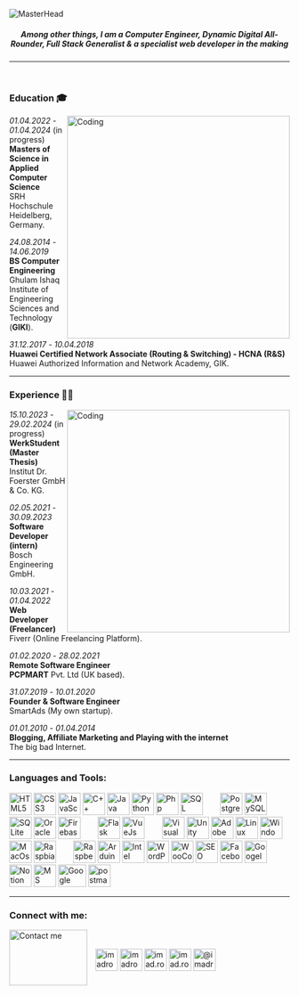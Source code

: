 <!--
### Hi there 👋
**imadroshan/imadroshan** is a ✨ _special_ ✨ repository because its `README.md` (this file) appears on your GitHub profile.

Here are some ideas to get you started:

- 🔭 I’m currently working on ...
- 🌱 I’m currently learning ...
- 👯 I’m looking to collaborate on ...
- 🤔 I’m looking for help with ...
- 💬 Ask me about ...
- 📫 How to reach me: ...
- 😄 Pronouns: ...
- ⚡ Fun fact: ...
-->
![MasterHead](https://i.imgur.com/rM12KgH.gif)
<h5 align="center">Among other things, I am a Computer Engineer, Dynamic Digital All-Rounder, Full Stack Generalist & a specialist web developer in the making</h5>  
  
-------
  
<br>

### Education 🎓 
<img align="right" alt="Coding" width="400" src="https://www.fegno.com/wp-content/uploads/2022/03/web-development-company-in-kochi.gif">

*01.04.2022* - *01.04.2024* (in progress)  
**Masters of Science in Applied Computer Science**  
SRH Hochschule Heidelberg, Germany.  
  
*24.08.2014* - *14.06.2019*  
**BS Computer Engineering**  
Ghulam Ishaq Institute of Engineering Sciences and Technology (**GIKI**).  
  
 *31.12.2017* - *10.04.2018*  
**Huawei Certified Network Associate (Routing & Switching) - HCNA (R&S)**  
Huawei Authorized Information and Network Academy, GIK.  
  
  
------
### Experience 👨‍💻 
<img align="right" alt="Coding" width="400" src="https://media.tenor.com/UttC4AITYR4AAAAd/full-stack-developer.gif">

*15.10.2023* - *29.02.2024* (in progress)  
**WerkStudent (Master Thesis)**  
Institut Dr. Foerster GmbH & Co. KG. 

*02.05.2021* - *30.09.2023*  
**Software Developer (intern)**  
Bosch Engineering GmbH. 

*10.03.2021* - *01.04.2022*  
**Web Developer (Freelancer)**  
Fiverr (Online Freelancing Platform).  
  
*01.02.2020* - *28.02.2021*  
**Remote Software Engineer**  
**PCPMART** Pvt. Ltd (UK based).  
  
 *31.07.2019* - *10.01.2020*  
**Founder & Software Engineer**  
SmartAds (My own startup).  
  
*01.01.2010* - *01.04.2014*  
**Blogging, Affiliate Marketing and Playing with the internet**  
The big bad Internet.  
  
  
------
<h3 align="left">Languages and Tools:</h3>
<p align="left"> 
<!-- Languages -->
<img src="https://cdn-icons-png.flaticon.com/512/5968/5968267.png" alt="HTML5" width="40" height="40"/> 
<img src="https://cdn-icons-png.flaticon.com/512/5968/5968242.png" alt="CSS3" width="40" height="40"/>
<img src="https://cdn-icons-png.flaticon.com/512/1199/1199124.png" alt="JavaScript" width="40" height="40"/>
<img src="https://cdn-icons-png.flaticon.com/512/6132/6132222.png" alt="C++" width="40" height="40"/>
<img src="https://cdn-icons-png.flaticon.com/512/226/226777.png" alt="Java" width="40" height="40"/>
<img src="https://cdn-icons-png.flaticon.com/512/5968/5968350.png" alt="Python" width="40" height="40"/>
<img src="https://cdn-icons-png.flaticon.com/512/5968/5968332.png" alt="Php" width="40" height="40"/>
<img src="https://cdn-icons-png.flaticon.com/512/2772/2772128.png" alt="SQL" width="40" height="40"/>
&nbsp;&nbsp;&nbsp;&nbsp;&nbsp;&nbsp;
<!-- Databases -->
<img src="https://cdn-icons-png.flaticon.com/512/5968/5968342.png" alt="PostgreSQL" width="40" height="40"/> 
<img src="https://cdn-icons-png.flaticon.com/512/919/919836.png" alt="MySQL" width="40" height="40"/>
<img src="https://upload.wikimedia.org/wikipedia/commons/thumb/9/97/Sqlite-square-icon.svg/1200px-Sqlite-square-icon.svg.png" alt="SQLite" width="40" height="40"/>
<img src="https://cdn-icons-png.flaticon.com/512/5969/5969170.png" alt="Oracle" width="40" height="40"/>
<img src="https://cdn-icons-png.flaticon.com/512/657/657695.png" alt="Firebase" width="40" height="40"/>
&nbsp;&nbsp;&nbsp;&nbsp;&nbsp;&nbsp;
<!-- Frameworks -->
<img src="https://www.vhv.rs/dpng/d/35-351319_flask-logo-png-transparent-png.png" alt="Flask" width="40" height="40"/> 
<img src="https://upload.wikimedia.org/wikipedia/commons/thumb/9/95/Vue.js_Logo_2.svg/1200px-Vue.js_Logo_2.svg.png" alt="VueJs" width="40" height="40"/>
&nbsp;&nbsp;&nbsp;&nbsp;&nbsp;&nbsp;
<!-- Tools -->
<img src="https://upload.wikimedia.org/wikipedia/commons/thumb/9/9a/Visual_Studio_Code_1.35_icon.svg/2048px-Visual_Studio_Code_1.35_icon.svg.png" alt="Visual Studio Code" width="40" height="40"/> 
<img src="https://cdn-icons-png.flaticon.com/512/5969/5969346.png" alt="Unity" width="40" height="40"/>
<img src="https://cdn-icons-png.flaticon.com/512/5968/5968520.png" alt="Adobe Photoshop" width="40" height="40"/>
<img src="https://cdn-icons-png.flaticon.com/512/226/226772.png" alt="Linux" width="40" height="40"/>
<img src="https://cdn-icons-png.flaticon.com/512/882/882702.png" alt="Windows" width="40" height="40"/>
<img src="https://upload.wikimedia.org/wikipedia/commons/c/c9/Finder_Icon_macOS_Big_Sur.png" alt="MacOs" width="40" height="40"/>
<img src="https://cdn-icons-png.flaticon.com/512/5969/5969184.png" alt="Raspbian" width="40" height="40"/>
&nbsp;&nbsp;&nbsp;&nbsp;&nbsp;&nbsp;
<!-- Other Tools -->
<img src="https://banner2.cleanpng.com/20180714/bbs/kisspng-raspberry-pi-foundation-raspberry-pi-3-raspbian-th-raspberry-pi-5b4a8f467c9565.7010823615316129985103.jpg" alt="Raspberry Pi" width="40" height="40"/>
<img src="https://upload.wikimedia.org/wikipedia/commons/thumb/8/87/Arduino_Logo.svg/2560px-Arduino_Logo.svg.png" alt="Arduino" width="40" height="40"/>
<img src="https://www.oreganosystems.at/application/files/2115/3501/5700/8051_5.png" alt="Intel 8051" width="40" height="40"/>
<img src="https://cdn-icons-png.flaticon.com/512/270/270832.png" alt="WordPress" width="40" height="40"/>
<img src="https://cdn-icons-png.flaticon.com/512/825/825519.png" alt="WooCommerce" width="40" height="40"/>
<img src="https://cdn-icons-png.flaticon.com/512/2977/2977790.png" alt="SEO" width="40" height="40"/>
<img src="https://cdn2.iconfinder.com/data/icons/facebook-ads-1/204/1-512.png" alt="Facebook Ads" width="40" height="40"/>
<img src="https://cdn-icons-png.flaticon.com/512/2875/2875421.png" alt="Googel Ads" width="40" height="40"/>
<img src="https://upload.wikimedia.org/wikipedia/commons/4/45/Notion_app_logo.png" alt="Notion" width="40" height="40"/>
<img src="https://upload.wikimedia.org/wikipedia/commons/thumb/5/5f/Microsoft_Office_logo_%282019%E2%80%93present%29.svg/1024px-Microsoft_Office_logo_%282019%E2%80%93present%29.svg.png" alt="MS Office" width="40" height="40"/>
<img src="https://logos-world.net/wp-content/uploads/2021/02/Google-Cloud-Emblem.png" alt="Google Cloud" width="50" height="40"/>
<img src="https://www.vectorlogo.zone/logos/getpostman/getpostman-icon.svg" alt="postman" width="40" height="40"/>
</p>  
  
------

<h3 align="left">Connect with me:</h3>
<img align="left" src="https://media.tenor.com/WuGchOp9hncAAAAC/call-me-shaq.gif" alt="Contact me" height="100" width="140"/>
<p align="left"><br><br>&nbsp;&nbsp;
<a href="https://linkedin.com/in/imadroshan" target="blank"><img align="center" src="https://cdn-icons-png.flaticon.com/512/2504/2504923.png" alt="imadroshan" height="40" width="40"/></a>
<a href="https://twitter.com/imadroshan" target="blank"><img align="center" src="https://cdn-icons-png.flaticon.com/512/2504/2504947.png" alt="imadroshan" height="40" width="40"/></a>
<a href="https://fb.com/imad.roshan" target="blank"><img align="center" src="https://cdn-icons-png.flaticon.com/512/2504/2504903.png" alt="imad.roshan" height="40" width="40"/></a>
<a href="https://instagram.com/imad.roshan" target="blank"><img align="center" src="https://cdn-icons-png.flaticon.com/512/2111/2111463.png" alt="imad.roshan" height="40" width="40"/></a>
<a href="https://www.youtube.com/@imadroshan" target="blank"><img align="center" src="https://cdn-icons-png.flaticon.com/512/3938/3938026.png" alt="@imadroshan" height="40" width="40" /></a>
</p>

